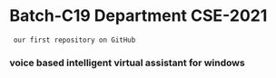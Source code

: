 # Batch-C19 Department CSE-2021
     our first repository on GitHub

### voice based intelligent virtual assistant for windows

